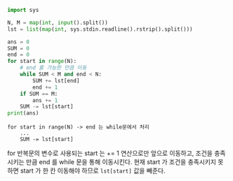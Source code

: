 ```python
import sys

N, M = map(int, input().split())
lst = list(map(int, sys.stdin.readline().rstrip().split()))

ans = 0
SUM = 0
end = 0
for start in range(N):
	# end 를 가능한 만큼 이동
    while SUM < M and end < N:
        SUM += lst[end]
        end += 1
    if SUM == M:
        ans += 1
    SUM -= lst[start]
print(ans)
```

```
for start in range(N) -> end 는 while문에서 처리
	...
    SUM -= lst[start]

```
for 반복문의 변수로 사용되는 start 는 += 1 연산으로만 앞으로 이동하고, 
조건을 충족시키는 만큼 end 를 while 문을 통해 이동시킨다.
현재 start 가 조건을 충족시키지 못하면 start 가 한 칸 이동해야 하므로 `lst[start]` 값을 빼준다.
